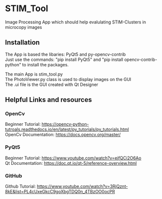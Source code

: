 # STIM_Tool
Image Processing App which should help evalulating STIM-Clusters in microcopy images
## Installation
The App is based the libaries: PyQt5 and py-opencv-contrib\
Just use the commands: "pip install PyQt5" and "pip install opencv-contrib-python" to install the packages.

The main App is stim_tool.py\
The PhotoViewer.py class is used to display images on the GUI\
The .ui file is the GUI created with Qt Designer

## Helpful Links and resources
### OpenCv
Beginner Tutorial:      https://opencv-python-tutroals.readthedocs.io/en/latest/py_tutorials/py_tutorials.html \
OpenCv Documentation:   https://docs.opencv.org/master/ 

### PyQt5
Beginner Tutorial:      https://www.youtube.com/watch?v=ejfQCi2O6Ao \
Qt Documentation:       https://doc.qt.io/qt-5/reference-overview.html


### GitHub
Github Tutorial:        https://www.youtube.com/watch?v=3RjQznt-8kE&list=PL4cUxeGkcC9goXbgTDQ0n_4TBzOO0ocPR
